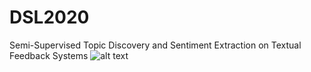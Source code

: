 # DSL2020
Semi-Supervised Topic Discovery and Sentiment Extraction on Textual Feedback Systems
![alt text](https://github.com/[AdityaGadepalli]/[DSL2020]/blob/[branch]/flowchart.png?raw=true)
